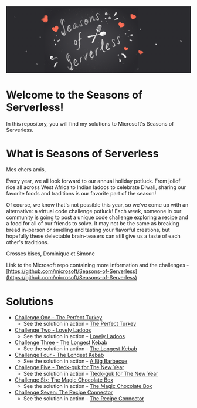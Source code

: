 ![banner](assets/seasons-of-serverless-banner-animated.gif)

# Welcome to the Seasons of Serverless!

In this repository, you will find my solutions to Microsoft's Seasons of Serverless.

# What is Seasons of Serverless

Mes chers amis,

Every year, we all look forward to our annual holiday potluck. From jollof rice all across West Africa to Indian ladoos to celebrate Diwali, sharing our favorite foods and traditions is our favorite part of the season!

Of course, we know that's not possible this year, so we've come up with an alternative: a virtual code challenge potluck! Each week, someone in our community is going to post a unique code challenge exploring a recipe and a food for all of our friends to solve. It may not be the same as breaking bread in-person or smelling and tasting your flavorful creations, but hopefully these delectable brain-teasers can still give us a taste of each other's traditions.

Grosses bises, Dominique et Simone

Link to the Microsoft repo containing more information and the challenges - [https://github.com/microsoft/Seasons-of-Serverless](https://github.com/microsoft/Seasons-of-Serverless)

# Solutions
* [Challenge One - The Perfect Turkey](https://github.com/stuartleaver/seasons-of-serverless/tree/main/01-the-perfect-turkey)
  * See the solution in action - [The Perfect Turkey](https://www.theperfectturkey.cloud)
* [Challenge Two - Lovely Ladoos](https://github.com/stuartleaver/seasons-of-serverless/tree/main/02-lovely-ladoos)
    * See the solution in action - [Lovely Ladoos](https://www.lovelyladoos.cloud)
* [Challenge Three - The Longest Kebab](https://github.com/stuartleaver/seasons-of-serverless/tree/main/03-the-longest-kebab)
    * See the solution in action - [The Longest Kebab](https://www.thelongestkebab.cloud)
* [Challenge Four - The Longest Kebab](https://github.com/stuartleaver/seasons-of-serverless/tree/main/04-a-big-barbecue)
    * See the solution in action - [A Big Barbecue](https://www.bigbarbecue.cloud)
* [Challenge Five - Tteok-guk for The New Year](https://github.com/stuartleaver/seasons-of-serverless/tree/main/05-tteok-guk-for-the-new-year)
    * See the solution in action - [Tteok-guk for The New Year](https://www.tteokguk.cloud)
* [Challenge Six: The Magic Chocolate Box](https://github.com/stuartleaver/seasons-of-serverless/tree/main/06-the-magic-chocolate-box)
    * See the solution in action - [The Magic Chocolate Box](https://www.magicchocolatebox.cloud)
* [Challenge Seven: The Recipe Connector](https://github.com/stuartleaver/seasons-of-serverless/tree/main/07-the-recipe-notifier)
    * See the solution in action - [The Recipe Connector](https://www.recipeconnector.cloud)
